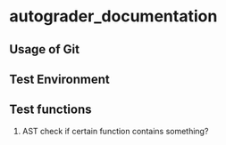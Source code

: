 # autograder_documentation

## Usage of Git

## Test Environment

## Test functions
1. AST 
check if certain function contains something?

